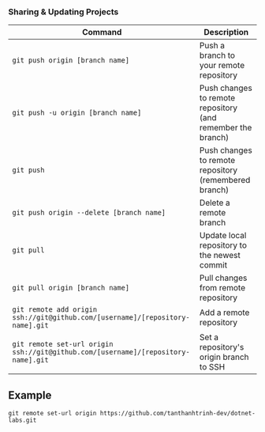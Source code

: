### Sharing & Updating Projects

| Command                                                                            | Description                                                 |
|------------------------------------------------------------------------------------|-------------------------------------------------------------|
| `git push origin [branch name]`                                                    | Push a branch to your remote repository                     |
| `git push -u origin [branch name]`                                                 | Push changes to remote repository (and remember the branch) |
| `git push`                                                                         | Push changes to remote repository (remembered branch)       |
| `git push origin --delete [branch name]`                                           | Delete a remote branch                                      |
| `git pull`                                                                         | Update local repository to the newest commit                |
| `git pull origin [branch name]`                                                    | Pull changes from remote repository                         |
| `git remote add origin ssh://git@github.com/[username]/[repository-name].git`      | Add a remote repository                                     |
| `git remote set-url origin ssh://git@github.com/[username]/[repository-name].git`  | Set a repository's origin branch to SSH                     |

## Example
```shell
git remote set-url origin https://github.com/tanthanhtrinh-dev/dotnet-labs.git
```